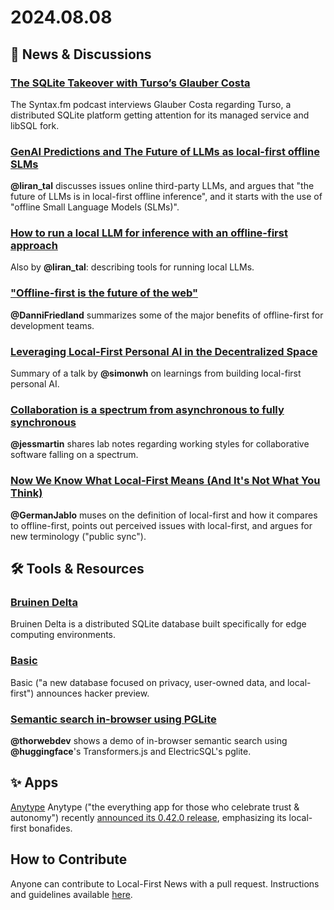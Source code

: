 # 2024.08.08

## 📰 News & Discussions 

### [The SQLite Takeover with Turso’s Glauber Costa](https://syntax.fm/show/803/the-sqlite-takeover-with-turso-s-glauber-costa)
The Syntax.fm podcast interviews Glauber Costa regarding Turso, a distributed SQLite platform getting attention for its managed service and libSQL fork.

### [GenAI Predictions and The Future of LLMs as local-first offline SLMs](https://lirantal.com/blog/genai-predictions-the-future-llms-local-first-offline-small-language-models-slm)
**@liran_tal** discusses issues online third-party LLMs, and argues that "the future of LLMs is in local-first offline inference", and it starts with the use of "offline Small Language Models (SLMs)".

### [How to run a local LLM for inference with an offline-first approach](https://lirantal.com/blog/how-to-run-local-llm-for-inference-with-offline-first-approach)
Also by **@liran_tal**: describing tools for running local LLMs.

### ["Offline-first is the future of the web"](https://x.com/DanniFriedland/status/1818618277595091439)
**@DanniFriedland** summarizes some of the major benefits of offline-first for development teams.

### [Leveraging Local-First Personal AI in the Decentralized Space](https://epicaidev.substack.com/p/leveraging-local-first-personal-ai)
Summary of a talk by **@simonwh** on learnings from building local-first personal AI.

### [Collaboration is a spectrum from asynchronous to fully synchronous](https://notes.jessmart.in/Lab+Notebook/Evergreen+Notes/Collaboration+is+a+spectrum+from+asynchronous+to+fully+synchronous)
**@jessmartin** shares lab notes regarding working styles for collaborative software falling on a spectrum. 

### [Now We Know What Local-First Means (And It's Not What You Think)](https://docnode.dev/local-first)
**@GermanJablo** muses on the definition of local-first and how it compares to offline-first, points out perceived issues with local-first, and argues for new terminology ("public sync").


## 🛠️ Tools & Resources

### [Bruinen Delta](https://www.bruinen.co/)
Bruinen Delta is a distributed SQLite database built specifically for edge computing environments.

### [Basic](https://x.com/RazberryChai/status/1819093778885759139)
Basic ("a new database focused on privacy, user-owned data, and local-first") announces hacker preview.

### [Semantic search in-browser using PGLite](https://x.com/thorwebdev/status/1820477612109582372)
**@thorwebdev** shows a demo of in-browser semantic search using **@huggingface**'s Transformers.js and ElectricSQL's pglite.


## ✨ Apps

[Anytype](https://anytype.io/)
Anytype ("the everything app for those who celebrate trust & autonomy") recently [announced its 0.42.0 release](https://www.reddit.com/r/androidapps/comments/1ells5c/anytype_release_0420_a_new_sidebar_inline_latex/), emphasizing its local-first bonafides.


## How to Contribute
Anyone can contribute to Local-First News with a pull request. Instructions and guidelines available [here](https://github.com/localfirstnews/localfirstnews).

